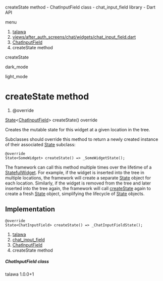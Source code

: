 




createState method - ChatInputField class - chat\_input\_field library - Dart API







menu

1. [talawa](../../index.html)
2. [views/after\_auth\_screens/chat/widgets/chat\_input\_field.dart](../../views_after_auth_screens_chat_widgets_chat_input_field/views_after_auth_screens_chat_widgets_chat_input_field-library.html)
3. [ChatInputField](../../views_after_auth_screens_chat_widgets_chat_input_field/ChatInputField-class.html)
4. createState method

createState


dark\_mode

light\_mode




# createState method


1. @override

[State](https://api.flutter.dev/flutter/widgets/State-class.html)<[ChatInputField](../../views_after_auth_screens_chat_widgets_chat_input_field/ChatInputField-class.html)>
createState()
override

Creates the mutable state for this widget at a given location in the tree.

Subclasses should override this method to return a newly created
instance of their associated [State](https://api.flutter.dev/flutter/widgets/State-class.html) subclass:

```
@override
State<SomeWidget> createState() => _SomeWidgetState();

```

The framework can call this method multiple times over the lifetime of
a [StatefulWidget](https://api.flutter.dev/flutter/widgets/StatefulWidget-class.html). For example, if the widget is inserted into the tree
in multiple locations, the framework will create a separate [State](https://api.flutter.dev/flutter/widgets/State-class.html) object
for each location. Similarly, if the widget is removed from the tree and
later inserted into the tree again, the framework will call [createState](../../views_after_auth_screens_chat_widgets_chat_input_field/ChatInputField/createState.html)
again to create a fresh [State](https://api.flutter.dev/flutter/widgets/State-class.html) object, simplifying the lifecycle of
[State](https://api.flutter.dev/flutter/widgets/State-class.html) objects.


## Implementation

```
@override
State<ChatInputField> createState() => _ChatInputFieldState();
```

 


1. [talawa](../../index.html)
2. [chat\_input\_field](../../views_after_auth_screens_chat_widgets_chat_input_field/views_after_auth_screens_chat_widgets_chat_input_field-library.html)
3. [ChatInputField](../../views_after_auth_screens_chat_widgets_chat_input_field/ChatInputField-class.html)
4. createState method

##### ChatInputField class





talawa
1.0.0+1






